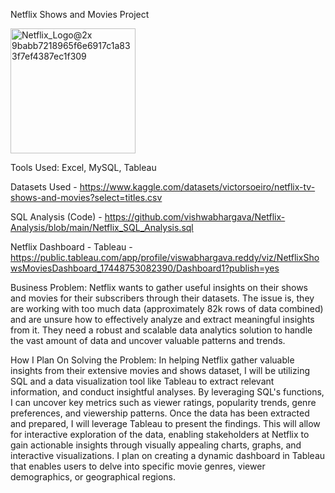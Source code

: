 Netflix Shows and Movies Project

<img width="200" alt="Netflix_Logo@2x 9babb7218965f6e6917c1a833f7ef4387ec1f309" src="https://github.com/user-attachments/assets/8c278cb6-39ba-49cf-bf70-f0bb51fcbf9f" />




Tools Used: Excel, MySQL, Tableau

Datasets Used - https://www.kaggle.com/datasets/victorsoeiro/netflix-tv-shows-and-movies?select=titles.csv

SQL Analysis (Code) - https://github.com/vishwabhargava/Netflix-Analysis/blob/main/Netflix_SQL_Analysis.sql

Netflix Dashboard - Tableau - https://public.tableau.com/app/profile/viswabhargava.reddy/viz/NetflixShowsMoviesDashboard_17448753082390/Dashboard1?publish=yes

Business Problem: Netflix wants to gather useful insights on their shows and movies for their subscribers through their datasets. The issue is, they are working with too much data (approximately 82k rows of data combined) and are unsure how to effectively analyze and extract meaningful insights from it. They need a robust and scalable data analytics solution to handle the vast amount of data and uncover valuable patterns and trends.

How I Plan On Solving the Problem: In helping Netflix gather valuable insights from their extensive movies and shows dataset, I will be utilizing SQL and a data visualization tool like Tableau to extract relevant information, and conduct insightful analyses. By leveraging SQL's functions, I can uncover key metrics such as viewer ratings, popularity trends, genre preferences, and viewership patterns. Once the data has been extracted and prepared, I will leverage Tableau to present the findings. This will allow for interactive exploration of the data, enabling stakeholders at Netflix to gain actionable insights through visually appealing charts, graphs, and interactive visualizations. I plan on creating a dynamic dashboard in Tableau that enables users to delve into specific movie genres, viewer demographics, or geographical regions.
